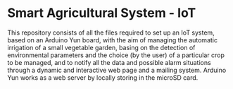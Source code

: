 # Smart Agricultural System - IoT

This repository consists of all the files required to set up an IoT system, based on an Arduino Yun board, with the aim of managing the automatic irrigation of a small vegetable garden, basing on the detection of environmental parameters and the choice (by the user) of a particular crop to be managed, and to notify all the data and possible alarm situations through a dynamic and interactive web page and a mailing system. Arduino Yun works as a web server by locally storing in the microSD card.

